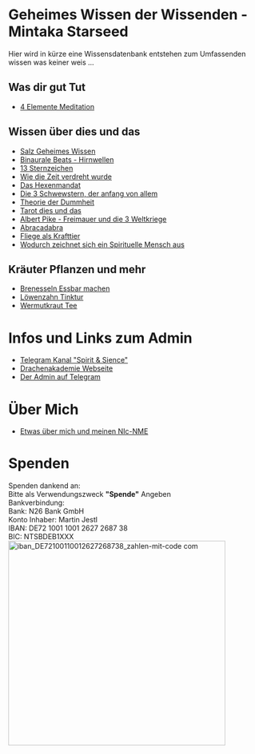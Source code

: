 # Geheimes Wissen der Wissenden - Mintaka Starseed
Hier wird in kürze eine Wissensdatenbank entstehen zum Umfassenden wissen was keiner weis ...
## Was dir gut Tut
- [4 Elemente Meditation](https://www.youtube.com/watch?v=faeHdBZJLyk)
## Wissen über dies und das
- [Salz Geheimes Wissen](/texte/Salz,-eine-VERBOTENE-SPIRITUELLE-WAFFE.md)
- [Binaurale Beats - Hirnwellen](/texte/binaurale-beats-erklaert.md)
- [13 Sternzeichen](/texte/13-Sternzeichen.md)
- [Wie die Zeit verdreht wurde](/texte/Wie-die-Zeit-Verdreht-wurde.md)
- [Das Hexenmandat](/texte/Das-Hexenmandat.md)
- [Die 3 Schwewstern, der anfang von allem](/texte/Die-3-Schwestern.md)
- [Theorie der Dummheit](/texte/Theorie-der-Dummheit.md)
- [Tarot dies und das](/texte/Tarot-kleinigkeiten.md)
- [Albert Pike - Freimauer und die 3 Weltkriege](/texte/%20Albert%20Pike%201871%20seine%20Pläne.md)
- [Abracadabra](/texte/abracadabra.md)
- [Fliege als Krafttier](/texte/fliege-krafttier.md)
- [Wodurch zeichnet sich ein Spirituelle Mensch aus](/texte/spirituelle-menschen.md)
## Kräuter Pflanzen und mehr
- [Brenesseln Essbar machen](/texte/Brenesseln-Essfertig-machen.md)
- [Löwenzahn Tinktur](/texte/L%C3%B6wenzahn-Tinktur.md)
- [Wermutkraut Tee](/texte/Wermutkraut-Tee.md)
# Infos und Links zum Admin
- [Telegram Kanal "Spirit & Sience"](https://t.me/spiritandsiencekanal)
- [Drachenakademie Webseite](https://drachenakademie.com)
- [Der Admin auf Telegram](https://t.me/DerDrachenHueter)
# Über Mich
- [Etwas über mich und meinen NIc-NME](/texte/Neo-Details.md)
# Spenden
Spenden dankend an:\
Bitte als Verwendungszweck **"Spende"** Angeben\
Bankverbindung:\
Bank: N26 Bank GmbH\
Konto Inhaber: Martin Jestl\
IBAN: DE72 1001 1001 2627 2687 38\
BIC: NTSBDEB1XXX\
<img width="434" height="410" alt="iban_DE72100110012627268738_zahlen-mit-code com" src="https://github.com/user-attachments/assets/0d261b88-a4b6-4b94-8658-b801d30d7b4b" />

